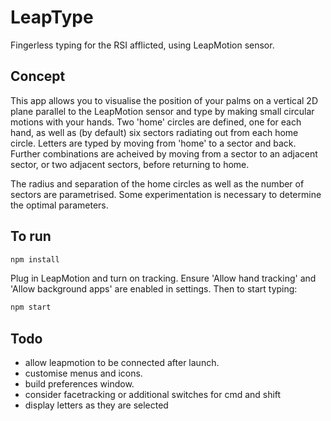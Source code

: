 # LeapType

Fingerless typing for the RSI afflicted, using LeapMotion sensor.

## Concept

This app allows you to visualise the position of your palms on a vertical 2D plane parallel to the LeapMotion sensor and type by making small circular motions with your hands. Two 'home' circles are defined, one for each hand, as well as (by default) six sectors radiating out from each home circle. Letters are typed by moving from 'home' to a sector and back. Further combinations are acheived by moving from a sector to an adjacent sector, or two adjacent sectors, before returning to home.

The radius and separation of the home circles as well as the number of sectors are parametrised. Some experimentation is necessary to determine the optimal parameters. 

## To run

```bash
npm install
```

Plug in LeapMotion and turn on tracking. Ensure 'Allow hand tracking' and 'Allow background apps' are enabled in settings. Then to start typing:

```bash
npm start
```

## Todo

- allow leapmotion to be connected after launch.
- customise menus and icons.
- build preferences window.
- consider facetracking or additional switches for cmd and shift
- display letters as they are selected

